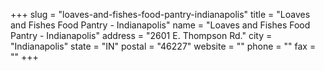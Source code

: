 +++
slug = "loaves-and-fishes-food-pantry-indianapolis"
title = "Loaves and Fishes Food Pantry - Indianapolis"
name = "Loaves and Fishes Food Pantry - Indianapolis"
address = "2601 E. Thompson Rd."
city = "Indianapolis"
state = "IN"
postal = "46227"
website = ""
phone = ""
fax = ""
+++
